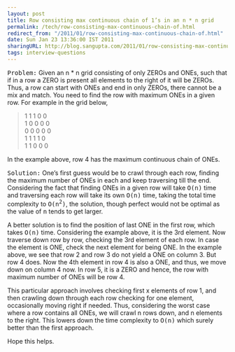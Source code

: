 ```yaml
---
layout: post
title: Row consisting max continuous chain of 1’s in an n * n grid
permalink: /tech/row-consisting-max-continuous-chain-of.html
redirect_from: "/2011/01/row-consisting-max-continuous-chain-of.html"
date: Sun Jan 23 13:36:00 IST 2011
sharingURL: http://blog.sangupta.com/2011/01/row-consisting-max-continuous-chain-of.html
tags: interview-questions
---
```

<p><tt>Problem:</tt> Given an n * n grid consisting of only ZEROs and ONEs, such that if in a row a ZERO is present all elements to the right of it will be ZEROs. Thus, a row can start with ONEs and end in only ZEROs, there cannot be a mix and match. You need to find the row with maximum ONEs in a given row. For example in the grid below,</p>
<blockquote>
    <p>1 1 1 0 0 <br>1 0 0 0 0 <br>0 0 0 0 0 <br>1 1 1 1 0 <br>1 1 0 0 0</p>
</blockquote>
<p>In the example above, row 4 has the maximum continuous chain of ONEs.</p>
<p><tt>Solution:</tt> One’s first guess would be to crawl through each row, finding the maximum number of ONEs in each and keep traversing till the end. Considering the fact that finding ONEs in a given row will take <tt>O(n)</tt> time and traversing each row will take its own <tt>O(n)</tt> time, taking the total time complexity to <tt>O(n<sup>2</sup>)</tt>, the solution, though perfect would not be optimal as the value of <tt>n</tt> tends to get larger.</p>
<p>A better solution is to find the position of last ONE in the first row, which takes <tt>O(n)</tt> time. Considering the example above, it is the 3rd element. Now traverse down row by row, checking the 3rd element of each row. In case the element is ONE, check the next element for being ONE. In the example above, we see that row 2 and row 3 do not yield a ONE on column 3. But row 4 does. Now the 4th element in row 4 is also a ONE, and thus, we move down on column 4 now. In row 5, it is a ZERO and hence, the row with maximum number of ONEs will be row 4.</p>
<p>This particular approach involves checking first x elements of row 1, and then crawling down through each row checking for one element, occasionally moving right if needed. Thus, considering the worst case where a row contains all ONEs, we will crawl n rows down, and n elements to the right. This lowers down the time complexity to <tt>O(n)</tt> which surely better than the first approach.</p>
<p>Hope this helps. </p>

